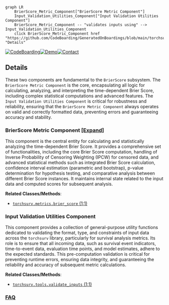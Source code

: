```mermaid
graph LR
    BrierScore_Metric_Component["BrierScore Metric Component"]
    Input_Validation_Utilities_Component["Input Validation Utilities Component"]
    BrierScore_Metric_Component -- "validates inputs using" --> Input_Validation_Utilities_Component
    click BrierScore_Metric_Component href "https://github.com/CodeBoarding/GeneratedOnBoardings/blob/main/torchsurv/BrierScore_Metric_Component.md" "Details"
```

[![CodeBoarding](https://img.shields.io/badge/Generated%20by-CodeBoarding-9cf?style=flat-square)](https://github.com/CodeBoarding/GeneratedOnBoardings)[![Demo](https://img.shields.io/badge/Try%20our-Demo-blue?style=flat-square)](https://www.codeboarding.org/demo)[![Contact](https://img.shields.io/badge/Contact%20us%20-%20contact@codeboarding.org-lightgrey?style=flat-square)](mailto:contact@codeboarding.org)

## Details

These two components are fundamental to the `BrierScore` subsystem. The `BrierScore Metric Component` is the core, encapsulating all logic for calculating, analyzing, and interpreting the time-dependent Brier Score, including complex statistical computations and advanced features. The `Input Validation Utilities Component` is critical for robustness and reliability, ensuring that the `BrierScore Metric Component` always operates on valid and correctly formatted data, preventing errors and guaranteeing accuracy and stability.

### BrierScore Metric Component [[Expand]](./BrierScore_Metric_Component.md)
This component is the central entity for calculating and statistically analyzing the time-dependent Brier Score. It provides a comprehensive set of functionalities, including the core Brier Score computation, handling of Inverse Probability of Censoring Weighting (IPCW) for censored data, and advanced statistical methods such as integrated Brier Score calculation, confidence interval estimation (parametric and bootstrap), p-value determination for hypothesis testing, and comparative analysis between different Brier Score instances. It maintains internal state related to the input data and computed scores for subsequent analysis.


**Related Classes/Methods**:

- <a href="https://github.com/Novartis/torchsurv/src/torchsurv/metrics/brier_score.py#L1-L1" target="_blank" rel="noopener noreferrer">`torchsurv.metrics.brier_score` (1:1)</a>


### Input Validation Utilities Component
This component provides a collection of general-purpose utility functions dedicated to validating the format, type, and constraints of input data across the `torchsurv` library, particularly for survival analysis metrics. Its role is to ensure that all incoming data, such as survival event indicators, time-to-event data, evaluation time points, and model estimates, adhere to the expected standards. This pre-computation validation is critical for preventing runtime errors, ensuring data integrity, and guaranteeing the reliability and accuracy of subsequent metric calculations.


**Related Classes/Methods**:

- <a href="https://github.com/Novartis/torchsurv/src/torchsurv/tools/validate_inputs.py#L1-L1" target="_blank" rel="noopener noreferrer">`torchsurv.tools.validate_inputs` (1:1)</a>




### [FAQ](https://github.com/CodeBoarding/GeneratedOnBoardings/tree/main?tab=readme-ov-file#faq)